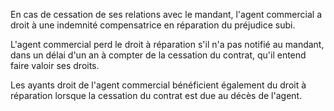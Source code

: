 En cas de cessation de ses relations avec le mandant, l'agent commercial a droit à une indemnité compensatrice en réparation du préjudice subi.

L'agent commercial perd le droit à réparation s'il n'a pas notifié au mandant, dans un délai d'un an à compter de la cessation du contrat, qu'il entend faire valoir ses droits.

Les ayants droit de l'agent commercial bénéficient également du droit à réparation lorsque la cessation du contrat est due au décès de l'agent.
